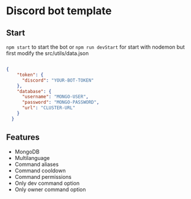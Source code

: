 # Discord bot template

## Start
`npm start` to start the bot or `npm run devStart` for start with nodemon
but first modify the src/utils/data.json

```json

{
    "token": {
      "discord": "YOUR-BOT-TOKEN"
    },
    "database": {
      "username": "MONGO-USER",
      "password": "MONGO-PASSWORD",
      "url": "CLUSTER-URL"
    }
  }
```

## Features
  -  MongoDB
  - Multilanguage
  - Command aliases
  - Command cooldown
  - Command permissions
  - Only dev command option
  - Only owner command option
